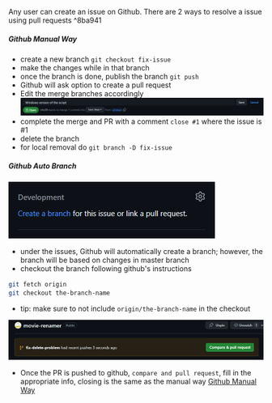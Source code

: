 Any user can create an issue on Github.
There are 2 ways to resolve a issue using pull requests ^8ba941
##### Github Manual Way
- create a new branch `git checkout fix-issue`
- make the changes while in that branch
- once the branch is done, publish the branch `git push`
- Github will ask option to create a pull request
- Edit the merge branches accordingly
![](assets/Pasted%20image%2020240321021513.png)
- complete the merge and PR with a comment `close #1` where the issue is #1
- delete the branch
- for local removal do `git branch -D fix-issue`

##### Github Auto Branch
![](assets/Pasted%20image%2020240321021741.png)
- under the issues, Github will automatically create a branch; however, the branch will be based on changes in master branch
- checkout the branch following github's instructions
```bash
git fetch origin
git checkout the-branch-name
```
- tip: make sure to not include `origin/the-branch-name` in the checkout

![](assets/Pasted%20image%2020240408011210.png)
- Once the PR is pushed to github, `compare and pull request`, fill in the appropriate info, closing is the same as the manual way  [Github Manual Way](Github%20PR%20and%20Issues.md#Github%20Manual%20Way)